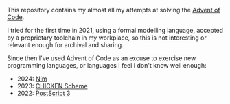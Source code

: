 This repository contains my almost all my attempts at solving
the [Advent of Code](https://adventofcode.com/).

I tried for the first time in 2021, using a formal modelling language,
accepted by a proprietary toolchain in my workplace, so this is not
interesting or relevant enough for archival and sharing.

Since then I've used Advent of Code as an excuse to exercise new
programming languages, or languages I feel I don't know well enough:

 - 2024: [Nim](https://nim-lang.org/)
 - 2023: [CHICKEN Scheme](https://call-cc.org/)
 - 2022: [PostScript 3](https://www.adobe.com/jp/print/postscript/pdfs/PLRM.pdf)
